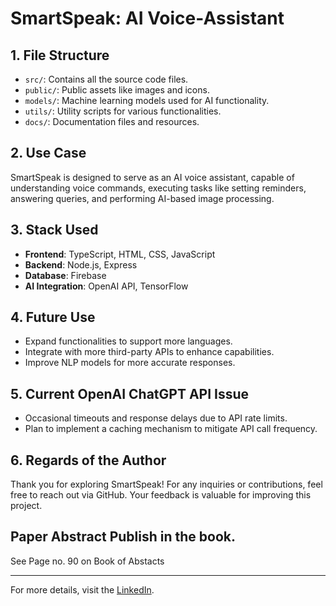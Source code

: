 # SmartSpeak: AI Voice-Assistant

## 1. File Structure
- `src/`: Contains all the source code files.
- `public/`: Public assets like images and icons.
- `models/`: Machine learning models used for AI functionality.
- `utils/`: Utility scripts for various functionalities.
- `docs/`: Documentation files and resources.

## 2. Use Case
SmartSpeak is designed to serve as an AI voice assistant, capable of understanding voice commands, executing tasks like setting reminders, answering queries, and performing AI-based image processing.

## 3. Stack Used
- **Frontend**: TypeScript, HTML, CSS, JavaScript
- **Backend**: Node.js, Express
- **Database**: Firebase
- **AI Integration**: OpenAI API, TensorFlow

## 4. Future Use
- Expand functionalities to support more languages.
- Integrate with more third-party APIs to enhance capabilities.
- Improve NLP models for more accurate responses.

## 5. Current OpenAI ChatGPT API Issue
- Occasional timeouts and response delays due to API rate limits.
- Plan to implement a caching mechanism to mitigate API call frequency.

## 6. Regards of the Author
Thank you for exploring SmartSpeak! For any inquiries or contributions, feel free to reach out via GitHub. Your feedback is valuable for improving this project.


## Paper Abstract Publish in the book.
See Page no. 90 on Book of Abstacts

---

For more details, visit the [LinkedIn](https://www.linkedin.com/in/varma-aniket/).

